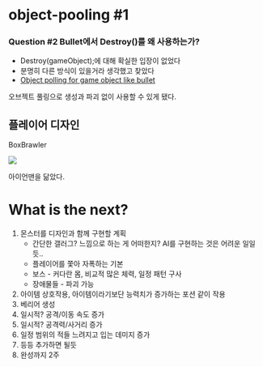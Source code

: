 # object-pooling #1

### Question #2 Bullet에서 Destroy()를 왜 사용하는가?

- Destroy(gameObject);에 대해 확실한 입장이 없었다
- 분명히 다른 방식이 있을거라 생각했고 찾았다
- [Object polling for game object like bullet](https://www.raywenderlich.com/847-object-pooling-in-unity)

오브젝트 풀링으로 생성과 파괴 없이 사용할 수 있게 됐다.



## 플레이어 디자인

BoxBrawler

<img src="https://user-images.githubusercontent.com/45554623/136695136-8e3ae871-9f03-424d-b586-a12263b38f19.png">



아이언맨을 닮았다.



# What is the next?

1. 몬스터를 디자인과 함께 구현할 계획
   - 간단한 갤러그? 느낌으로 하는 게 어떠한지? AI를 구현하는 것은 어려운 일일듯..
   - 플레이어를 쫓아 자폭하는 기본
   - 보스 - 커다란 몸, 비교적 많은 체력, 일정 패턴 구사
   - 장애물들 - 파괴 가능
2.  아이템 상호작용, 아이템이라기보단 능력치가 증가하는 포션 같이 작용
   1. 베리어 생성
   2. 일시적? 공격/이동 속도 증가
   3. 일시적? 공격력/사거리 증가
   4. 일정 범위의 적들 느려지고 입는 데미지 증가
   5. 등등 추가하면 될듯
3. 완성까지 2주

